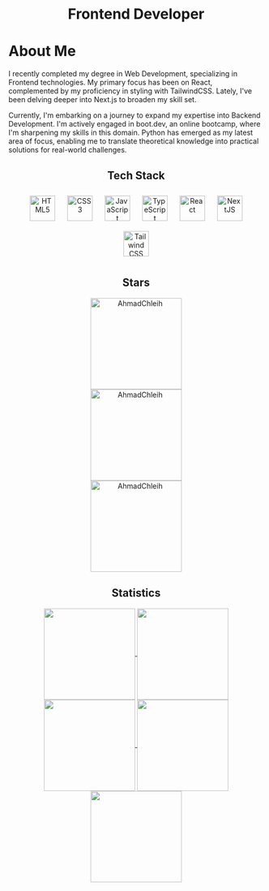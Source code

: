 <h1 align="center">Frontend Developer</h1>

# About Me

I recently completed my degree in Web Development, specializing in Frontend technologies. My primary focus has been on React, complemented by my proficiency in styling with TailwindCSS. Lately, I've been delving deeper into Next.js to broaden my skill set.

Currently, I'm embarking on a journey to expand my expertise into Backend Development. I'm actively engaged in boot.dev, an online bootcamp, where I'm sharpening my skills in this domain. Python has emerged as my latest area of focus, enabling me to translate theoretical knowledge into practical solutions for real-world challenges.


<h2 align="center">Tech Stack</h2>
<div align="center">  
<a href="https://en.wikipedia.org/wiki/HTML5" target="_blank"><img style="margin: 10px" src="https://profilinator.rishav.dev/skills-assets/html5-original-wordmark.svg" alt="HTML5" height="50" /></a>  
<a href="https://www.w3schools.com/css/" target="_blank"><img style="margin: 10px" src="https://profilinator.rishav.dev/skills-assets/css3-original-wordmark.svg" alt="CSS3" height="50" /></a>  
<a href="https://www.javascript.com/" target="_blank"><img style="margin: 10px" src="https://profilinator.rishav.dev/skills-assets/javascript-original.svg" alt="JavaScript" height="50" /></a>  
<a href="https://www.typescriptlang.org/" target="_blank"><img style="margin: 10px" src="https://profilinator.rishav.dev/skills-assets/typescript-original.svg" alt="TypeScript" height="50" /></a>  
<a href="https://reactjs.org/" target="_blank"><img style="margin: 10px" src="https://profilinator.rishav.dev/skills-assets/react-original-wordmark.svg" alt="React" height="50" /></a>  
<a href="https://nextjs.org/" target="_blank"><img style="margin: 10px" src="https://profilinator.rishav.dev/skills-assets/nextjs.png" alt="NextJS" height="50" /></a>  
<a href="https://www.tailwindcss.com/" target="_blank"><img style="margin: 10px" src="https://profilinator.rishav.dev/skills-assets/tailwindcss.svg" alt="Tailwind CSS" height="50" /></a>  
</div>


<h2 align="center">Stars</h2>

<div align="center">
  <img height="180em" src="https://github-readme-stats.vercel.app/api/top-langs/?username=AhmadChleih&layout=compact&theme=blueberry" alt="AhmadChleih">
</div>
<div align="center">
  <img height="180em" src="https://github-readme-stats.vercel.app/api?username=AhmadChleih&show_icons=true&locale=en&theme=blueberry" alt="AhmadChleih">
</div>
<div align="center">
  <img height="180em" src="https://github-readme-streak-stats.herokuapp.com/?user=AhmadChleih&theme=blueberry" alt="AhmadChleih">
</div>


<h2 align="center">Statistics</h2>

<div align="center">
<a href="https://github.com/AhmadChleih">
<img align="center" src="http://github-profile-summary-cards.vercel.app/api/cards/stats?username=AhmadChleih&theme=blueberry" height="180em" />
<img align="center" src="http://github-profile-summary-cards.vercel.app/api/cards/most-commit-language?username=AhmadChleih&theme=blueberry" height="180em" />
<img align="center" src="http://github-profile-summary-cards.vercel.app/api/cards/repos-per-language?username=AhmadChleih&theme=blueberry" height="180em" />
<img align="center" src="http://github-profile-summary-cards.vercel.app/api/cards/productive-time?username=AhmadChleih&theme=blueberry" height="180em" />
<img align="center" src="http://github-profile-summary-cards.vercel.app/api/cards/profile-details?username=AhmadChleih&theme=blueberry" height="180em" />
</div>
